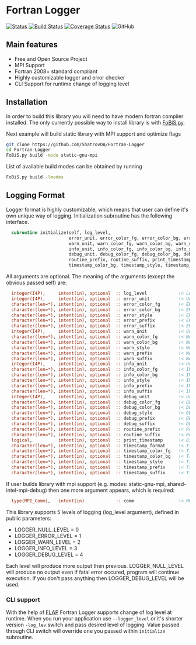 # Fortran Logger
 
[![Status](https://img.shields.io/badge/status-stable-brightgreen.svg)]()
[![Build Status](https://travis-ci.com/ShatrovOA/Fortran-Logger.svg?branch=master)](https://travis-ci.com/ShatrovOA/Fortran-Logger)
[![Coverage Status](https://codecov.io/gh/ShatrovOA/Fortran-Logger/branch/master/graph/badge.svg?token=QT9Y19KF8X)](https://codecov.io/gh/ShatrovOA/Fortran-Logger)
![GitHub](https://img.shields.io/github/license/ShatrovOA/Fortran-Logger?color=brightgreen&logo=License)
## Main features
- Free and Open Source Project
- MPI Support
- Fortran 2008+ standard compliant
- Highly customizable logger and error checker
- CLI Support for runtime change of logging level

## Installation
In order to build this library you will need to have modern fortran compiler installed. The only currently possible way to install library is with [FoBiS.py](https://github.com/szaghi/FoBiS). 

Next example will build static library with MPI support and optimize flags
```bash
git clone https://github.com/ShatrovOA/Fortran-Logger
cd Fortran-Logger
FoBiS.py build -mode static-gnu-mpi
```
List of available build modes can be obtained by running 
```bash
FoBiS.py build -lmodes
```

## Logging Format
Logger format is highly customizable, which means that user can define it's own unique way of logging. Initialization subroutine has the following interface.
```fortran
  subroutine initialize(self, log_level,                                                                        &
                        error_unit, error_color_fg, error_color_bg, error_style, error_prefix, error_suffix,    &
                        warn_unit, warn_color_fg, warn_color_bg, warn_style, warn_prefix, warn_suffix,          &
                        info_unit, info_color_fg, info_color_bg, info_style, info_prefix, info_suffix,          &
                        debug_unit, debug_color_fg, debug_color_bg, debug_style, debug_prefix, debug_suffix,    &
                        routine_prefix, routine_suffix, print_timestamp, timestamp_format, timestamp_color_fg,  &
                        timestamp_color_bg, timestamp_style, timestamp_prefix, timestamp_suffix)
```
All arguments are optional. The meaning of the arguments (except the obvious passed self) are:
```fortran
  integer(I4P),     intent(in), optional  :: log_level            !< Level of logging
  integer(I4P),     intent(in), optional  :: error_unit           !< Unit used to print ERROR messages
  character(len=*), intent(in), optional  :: error_color_fg       !< ERROR foreground color
  character(len=*), intent(in), optional  :: error_color_bg       !< ERROR background color
  character(len=*), intent(in), optional  :: error_style          !< ERROR style
  character(len=*), intent(in), optional  :: error_prefix         !< ERROR prefix
  character(len=*), intent(in), optional  :: error_suffix         !< ERROR suffix
  integer(I4P),     intent(in), optional  :: warn_unit            !< Unit used to print WARN messages
  character(len=*), intent(in), optional  :: warn_color_fg        !< WARN foreground color
  character(len=*), intent(in), optional  :: warn_color_bg        !< WARN background color
  character(len=*), intent(in), optional  :: warn_style           !< WARN style
  character(len=*), intent(in), optional  :: warn_prefix          !< WARN prefix
  character(len=*), intent(in), optional  :: warn_suffix          !< WARN suffix
  integer(I4P),     intent(in), optional  :: info_unit            !< Unit used to print INFO messages
  character(len=*), intent(in), optional  :: info_color_fg        !< INFO foreground color
  character(len=*), intent(in), optional  :: info_color_bg        !< INFO background color
  character(len=*), intent(in), optional  :: info_style           !< INFO style
  character(len=*), intent(in), optional  :: info_prefix          !< INFO prefix
  character(len=*), intent(in), optional  :: info_suffix          !< INFO suffix
  integer(I4P),     intent(in), optional  :: debug_unit           !< Unit used to print DEBUG messages
  character(len=*), intent(in), optional  :: debug_color_fg       !< DEBUG foreground color
  character(len=*), intent(in), optional  :: debug_color_bg       !< DEBUG background color
  character(len=*), intent(in), optional  :: debug_style          !< DEBUG style
  character(len=*), intent(in), optional  :: debug_prefix         !< DEBUG prefix
  character(len=*), intent(in), optional  :: debug_suffix         !< DEBUG suffix
  character(len=*), intent(in), optional  :: routine_prefix       !< Routine prefix. routine is optional agrument in most of logger methods
  character(len=*), intent(in), optional  :: routine_suffix       !< Routine suffix. routine is optional agrument in most of logger methods
  logical,          intent(in), optional  :: print_timestamp      !< Display current timestamp with all messages. Default is .true.
  character(len=*), intent(in), optional  :: timestamp_format     !< Timestamp format, C style
  character(len=*), intent(in), optional  :: timestamp_color_fg   !< Timestamp foreground color
  character(len=*), intent(in), optional  :: timestamp_color_bg   !< Timestamp background color
  character(len=*), intent(in), optional  :: timestamp_style      !< Timestamp style
  character(len=*), intent(in), optional  :: timestamp_prefix     !< Timestamp prefix
  character(len=*), intent(in), optional  :: timestamp_suffix     !< Timestamp suffix
```
If user builds library with mpi support (e.g. modes: static-gnu-mpi, shared-intel-mpi-debug) then one more argument appears, which is required:
```fortran
  type(MPI_Comm),   intent(in)            :: comm                 !< MPI Communicator
```
This library supports 5 levels of logging (log_level argument), defined in public parameters:

* LOGGER_NULL_LEVEL = 0
* LOGGER_ERROR_LEVEL = 1
* LOGGER_WARN_LEVEL = 2
* LOGGER_INFO_LEVEL = 3
* LOGGER_DEBUG_LEVEL = 4

Each level will produce more output then previous. LOGGER_NULL_LEVEL will produce no output even if fatal error occured, program will continue execution. If you don't pass anything then LOGGER_DEBUG_LEVEL will be used.

### CLI support
With the help of [FLAP](https://github.com/szaghi/FLAP) Fortran Logger supports change of log level at runtime. When you run your application use ```--logger_level``` or it's shorter version ```-log_lev``` switch and pass desired level of logging. Value passed through CLI switch will override one you passed within ```initialize``` subroutine.
